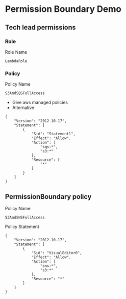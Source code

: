 # Permission Boundary Demo

## Tech lead permissions

### Role

Role Name
```
LambdaRole
```

### Policy

Policy Name
``` 
S3AndSQSFullAccess
```

* Give aws managed policies
* Alternative

```
{
    "Version": "2012-10-17",
    "Statement": [
        {
            "Sid": "Statement1",
            "Effect": "Allow",
            "Action": [
                "sqs:*",
                "s3:*"
            ],
            "Resource": [
                "*"
            ]
        }
    ]
}
```

## PermissionBoundary policy

Policy Name
```
S3AndSNSFullAccess
```

Policy Statement

```
{
    "Version": "2012-10-17",
    "Statement": [
        {
            "Sid": "VisualEditor0",
            "Effect": "Allow",
            "Action": [
                "sns:*",
                "s3:*"
            ],
            "Resource": "*"
        }
    ]
}
```